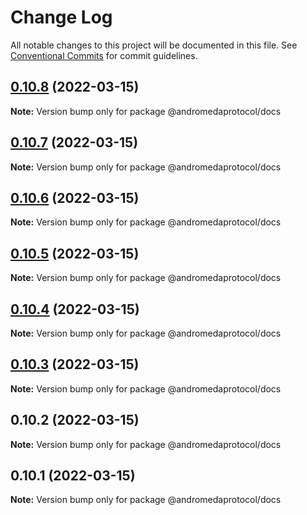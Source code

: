 # Change Log

All notable changes to this project will be documented in this file.
See [Conventional Commits](https://conventionalcommits.org) for commit guidelines.

## [0.10.8](https://github.com/andromedaprotocol/design-system/compare/@andromedaprotocol/docs@0.10.9...@andromedaprotocol/docs@0.10.8) (2022-03-15)

**Note:** Version bump only for package @andromedaprotocol/docs





## [0.10.7](https://github.com/andromedaprotocol/design-system/compare/@andromedaprotocol/docs@0.10.5...@andromedaprotocol/docs@0.10.7) (2022-03-15)

**Note:** Version bump only for package @andromedaprotocol/docs





## [0.10.6](https://github.com/andromedaprotocol/design-system/compare/@andromedaprotocol/docs@0.10.5...@andromedaprotocol/docs@0.10.6) (2022-03-15)

**Note:** Version bump only for package @andromedaprotocol/docs





## [0.10.5](https://github.com/andromedaprotocol/design-system/compare/@andromedaprotocol/docs@0.10.4...@andromedaprotocol/docs@0.10.5) (2022-03-15)

**Note:** Version bump only for package @andromedaprotocol/docs





## [0.10.4](https://github.com/andromedaprotocol/design-system/compare/@andromedaprotocol/docs@0.10.3...@andromedaprotocol/docs@0.10.4) (2022-03-15)

**Note:** Version bump only for package @andromedaprotocol/docs





## [0.10.3](https://github.com/andromedaprotocol/design-system/compare/@andromedaprotocol/docs@0.10.2...@andromedaprotocol/docs@0.10.3) (2022-03-15)

**Note:** Version bump only for package @andromedaprotocol/docs





## 0.10.2 (2022-03-15)

**Note:** Version bump only for package @andromedaprotocol/docs





## 0.10.1 (2022-03-15)

**Note:** Version bump only for package @andromedaprotocol/docs
